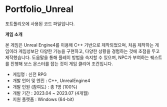 # Portfolio_Unreal

포트폴리오에 사용된 코드 파일입니다.

**게임 소개**

본  게임은 Unreal Engine4를 이용해 C++ 기반으로 제작되었으며, 처음 제작하는 게임이라 게임성보단 다양한 기능을 구현하고, 다양한 상황을 경험하는 것에 초점을 두고 제작했습니다.
도움말을 통해 플레이 방법을 숙지할 수 있으며, NPC가 부여하는 퀘스트를 진행해 보스 몬스터를 잡는 것이 게임 클리어 조건입니다.

- 게임명 : 신전 RPG
- 개발 언어 및 엔진 : C++, UnrealEngine4
- 개발 인원 (참여도) : 총 1명 (100%)
- 개발 기간 : 2023.04 ~ 2023.07 (4개월)
- 지원 플랫폼 : Windows (64-bit)
